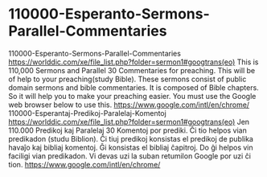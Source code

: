 # 110000-Esperanto-Sermons-Parallel-Commentaries
110000-Esperanto-Sermons-Parallel-Commentaries  https://worlddic.com/xe/file_list.php?folder=sermon1#googtrans(eo)  This is 110,000 Sermons and Parallel 30 Commentaries for preaching. This will be of help to your preaching(study Bible).  These sermons consist of public domain sermons and bible commentaries. It is composed of Bible chapters.  So it will help you to make your preaching easier. You must use the Google web browser below to use this. https://www.google.com/intl/en/chrome/  110000-Esperantaj-Predikoj-Paralelaj-Komentoj https://worlddic.com/xe/file_list.php?folder=sermon1#googtrans(eo) Jen 110.000 Predikoj kaj Paralelaj 30 Komentoj por prediki. Ĉi tio helpos vian predikadon (studu Biblion). Ĉi tiuj predikoj konsistas el predikoj de publika havaĵo kaj bibliaj komentoj. Ĝi konsistas el bibliaj ĉapitroj. Do ĝi helpos vin faciligi vian predikadon. Vi devas uzi la suban retumilon Google por uzi ĉi tion. https://www.google.com/intl/en/chrome/
